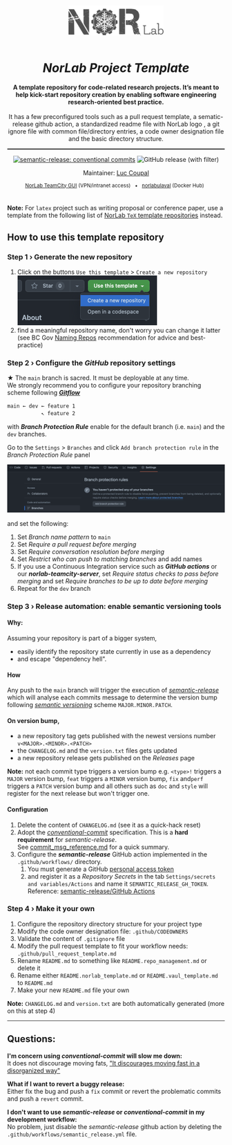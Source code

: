 <div align="center">

[//]: # ( ==== Logo ================================================== ) 
<br>
<br>
<a href="https://norlab.ulaval.ca">
    <picture>
      <source media="(prefers-color-scheme: dark)" srcset="/visual/norlab_logo_acronym_light.png">
      <source media="(prefers-color-scheme: light)" srcset="/visual/norlab_logo_acronym_dark.png">
      <img alt="Shows an the dark NorLab logo in light mode and light NorLab logo in dark mode." src="/visual/norlab_logo_acronym_dark.png" width="220">
    </picture>
</a>
<br>
<br>

[//]: # ( ==== Title ================================================= ) 
# _NorLab Project Template_

[//]: # ( ==== Description =========================================== )
**A template repository for code-related research projects.
It’s meant to help kick-start repository creation by enabling software engineering research-oriented best practice.**
<br>
<br>
It has a few preconfigured tools such as a pull request template, a sematic-release github action, a standardized readme file with NorLab logo , a git ignore file with common file/directory entries, a
code owner designation file and
the basic directory structure. 

[//]: # (<hr style="height:0.5px;border-width:0;color:gray;background-color:gray">)
<hr style="border:0.25px solid gray">

[//]: # ( ==== Badges ================================================ ) 

[![semantic-release: conventional commits](https://img.shields.io/badge/semantic--release-conventional_commits-453032?logo=semantic-release)](https://github.com/semantic-release/semantic-release)
<img alt="GitHub release (with filter)" src="https://img.shields.io/github/v/release/norlab-ulaval/template-norlab-project">

[//]: # (<img src="https://img.shields.io/static/v1?label=JetBrains TeamCity&message=CI/CD&color=green?style=plastic&logo=teamcity" />)


[//]: # ( ==== Maintainer ============================================ ) 
Maintainer: [Luc Coupal](https://redleader962.github.io)

[//]: # ( ==== Hyperlink ============================================= ) 

<sup>
<a href="https://http://132.203.26.125:8111">NorLab TeamCity GUI</a>
(VPN/intranet access) &nbsp; • &nbsp;  
<a href="https://hub.docker.com/repositories/norlabulaval">norlabulaval</a>
(Docker Hub) &nbsp;
</sup>

</div>
<br>


[//]: # ( ==== Body ================================================== ) 
**Note:** For `latex` project such as writing proposal or conference paper, use a template from the following list of [NorLab `TeX` template repositories](https://github.com/norlab-ulaval?q=template&type=all&language=tex&sort=) instead.  

## How to use this template repository

### Step 1 › Generate the new repository
1. Click on the buttons `Use this template` > `Create a new repository` 
    <br>
   ![img.png](visual/use_this_template_button.png)
2. find a meaningful repository name, don't worry you can change it latter (see BC Gov [Naming Repos](https://github.com/bcgov/BC-Policy-Framework-For-GitHub/blob/master/BC-Gov-Org-HowTo/Naming-Repos.md) recommendation for advice and best-practice)


### Step 2 › Configure the _GitHub_ repository settings

★ The `main` branch is sacred. It must be deployable at any time.  
 We strongly recommend you to configure your repository branching scheme following [**_Gitflow_**](https://www.atlassian.com/git/tutorials/comparing-workflows/gitflow-workflow)
 
 ```bash
 main ← dev ← feature 1
            ↖ feature 2
 ```
 with _**Branch Protection Rule**_ enable for the default branch (i.e. `main`) and the `dev` branches.

Go to the `Settings` > `Branches` and click `Add branch protection rule` in the _Branch Protection Rule_ panel 

![branch_protection_rule_menu.png](visual/branch_protection_rule_menu.png)

and set the following:
1. Set _Branch name pattern_ to `main`
2. Set _Require a pull request before merging_
3. Set _Require conversation resolution before merging_
4. Set _Restrict who can push to matching branches_ and add names
5. If you use a Continuous Integration service such as _**GitHub actions**_ or our **_norlab-teamcity-server_**, set _Require status checks to pass before merging_ and set _Require branches to be up to date before merging_
6. Repeat for the `dev` branch
   


### Step 3 › Release automation: enable semantic versioning tools  

#### Why:
Assuming your repository is part of a bigger system, 
- easily identify the repository state currently in use as a dependency
- and escape "dependency hell". 

#### How
Any push to the `main` branch will trigger the execution of [_semantic-release_](https://semantic-release.gitbook.io) which will analyse each commits message to determine the version bump following [_semantic versioning_](https://semver.org) scheme `MAJOR.MINOR.PATCH`.

#### On version bump, 
- a new repository tag gets published with the newest versions number `v<MAJOR>.<MINOR>.<PATCH>`
- the `CHANGELOG.md` and the `version.txt` files gets updated
- a new repository release gets published on the _Releases_ page 

**Note:** not each commit type triggers a version bump e.g.
`<type>!` triggers a `MAJOR` version bump, 
`feat` triggers a `MINOR` version bump, 
`fix` and`perf` triggers a `PATCH` version bump
and all others such as `doc` and `style` will register for the next release but won't trigger one.


#### Configuration
1. Delete the content of `CHANGELOG.md` (see it as a quick-hack reset)
2. Adopt the [_conventional-commit_](https://www.conventionalcommits.org/) specification. This is a **hard requirement** for _semantic-release_.  
  See [commit_msg_reference.md](./commit_msg_reference.md) for a quick summary.
3. Configure the _**semantic-release**_ GitHub action implemented in the `.github/workflows/` directory. 
   1. You must generate a GitHub [personal access token](https://help.github.com/en/github/authenticating-to-github/creating-a-personal-access-token-for-the-command-line) 
   2. and register it as a _Repository Secrets_ in the tab `Settings/secrets and variables/Actions` and name it `SEMANTIC_RELEASE_GH_TOKEN`.  
     Reference: [semantic-release/GitHub Actions](https://semantic-release.gitbook.io/semantic-release/recipes/ci-configurations/github-actions)  

### Step 4 › Make it your own

1. Configure the repository directory structure for your project type
2. Modify the code owner designation file: `.github/CODEOWNERS`
3. Validate the content of `.gitignore` file
4. Modify the pull request template to fit your workflow needs: `.github/pull_request_template.md`
5. Rename `README.md` to something like `README.repo_management.md` or delete it
6. Rename either `README.norlab_template.md` or `README.vaul_template.md` to `README.md`
7. Make your new `README.md` file your own

**Note:** `CHANGELOG.md` and `version.txt` are both automatically generated 
(more on this at step 4)

---

## Questions: 

**I'm concern using _conventional-commit_ will slow me down:** 
<br> 
It does not discourage moving fats, ["It discourages moving fast in a disorganized way"](https://www.conventionalcommits.org/en/v1.0.0/#doesnt-this-discourage-rapid-development-and-fast-iteration) 

**What if I want to revert a buggy release:**
<br> 
Either fix the bug and push a `fix` commit or revert the problematic commits and push a `revert` commit.  

**I don't want to use _semantic-release_ or _conventional-commit_ in my development workflow:**
<br>
No problem, just disable the _semantic-release_ github action by deleting the `.github/workflows/semantic_release.yml` file.


